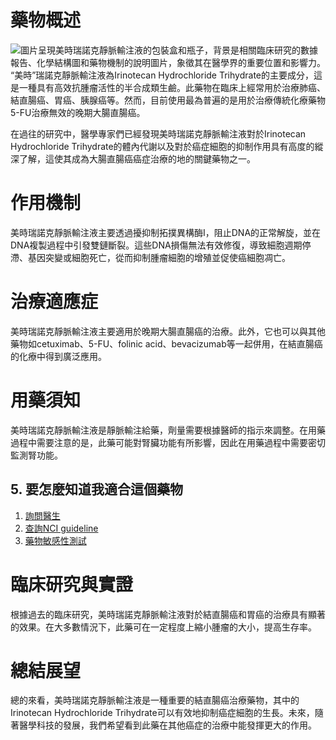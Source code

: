 # 藥物概述
![圖片呈現美時瑞諾克靜脈輸注液的包裝盒和瓶子，背景是相關臨床研究的數據報告、化學結構圖和藥物機制的說明圖片，象徵其在醫學界的重要位置和影響力。](https://i.imgur.com/BWKOvTD.jpeg)
“美時”瑞諾克靜脈輸注液為Irinotecan Hydrochloride Trihydrate的主要成分，這是一種具有高效抗腫瘤活性的半合成類生鹼。此藥物在臨床上經常用於治療肺癌、結直腸癌、胃癌、胰腺癌等。然而，目前使用最為普遍的是用於治療傳統化療藥物5-FU治療無效的晚期大腸直腸癌。

在過往的研究中，醫學專家們已經發現美時瑞諾克靜脈輸注液對於Irinotecan Hydrochloride Trihydrate的體內代謝以及對於癌症細胞的抑制作用具有高度的縱深了解，這使其成為大腸直腸癌癌症治療的地的關鍵藥物之一。

# 作用機制
美時瑞諾克靜脈輸注液主要透過擾抑制拓撲異構酶I，阻止DNA的正常解旋，並在DNA複製過程中引發雙鏈斷裂。這些DNA損傷無法有效修復，導致細胞週期停滯、基因突變或細胞死亡，從而抑制腫瘤細胞的增殖並促使癌細胞凋亡。

# 治療適應症
美時瑞諾克靜脈輸注液主要適用於晚期大腸直腸癌的治療。此外，它也可以與其他藥物如cetuximab、5-FU、folinic acid、bevacizumab等一起併用，在結直腸癌的化療中得到廣泛應用。

# 用藥須知
美時瑞諾克靜脈輸注液是靜脈輸注給藥，劑量需要根據醫師的指示來調整。在用藥過程中需要注意的是，此藥可能對腎臟功能有所影響，因此在用藥過程中需要密切監測腎功能。

## 5. 要怎麼知道我適合這個藥物 

1. [詢問醫生](./text/1-1.html)
2. [查詢NCI guideline](./text/1-2.html)
3. [藥物敏感性測試](./text/1-3.html) 

# 臨床研究與實證
根據過去的臨床研究，美時瑞諾克靜脈輸注液對於結直腸癌和胃癌的治療具有顯著的效果。在大多數情況下，此藥可在一定程度上縮小腫瘤的大小，提高生存率。

# 總結展望
總的來看，美時瑞諾克靜脈輸注液是一種重要的結直腸癌治療藥物，其中的Irinotecan Hydrochloride Trihydrate可以有效地抑制癌症細胞的生長。未來，隨著醫學科技的發展，我們希望看到此藥在其他癌症的治療中能發揮更大的作用。

